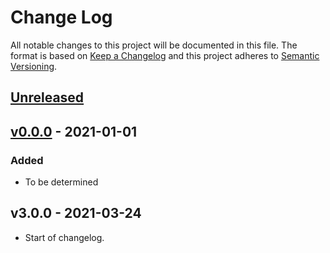 # Change Log

All notable changes to this project will be documented in this file. The format is based on [Keep a Changelog](http://keepachangelog.com/) and this project adheres to [Semantic Versioning](http://semver.org/).

## [Unreleased](https://github.com/promaster-sdk/property/compare/abstract-chart@3.0.0...master)

## [v0.0.0](https://github.com/promaster-sdk/property/compare/abstract-chart@3.0.0...abstract-chart@2.0.5) - 2021-01-01

### Added

- To be determined

## v3.0.0 - 2021-03-24

- Start of changelog.
